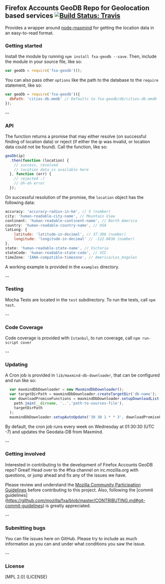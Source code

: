 ## Firefox Accounts GeoDB Repo for Geolocation based services [![Build Status: Travis](https://travis-ci.org/mozilla/fxa-geodb.svg?branch=master)](https://travis-ci.org/mozilla/fxa-geodb)
Provides a wrapper around [node-maxmind](https://github.com/runk/node-maxmind) for getting the location data in an easy-to-read format.

### Getting started
Install the module by running `npm install fxa-geodb --save`. Then, include the module in your source file, like so:

```JavaScript
var geoDb = require('fxa-geodb')();
```

You can also pass other `options` like the path to the database to the `require` statement, like so:

```JavaScript
var geoDb = require('fxa-geodb')({
  dbPath: 'cities-db.mmdb' // Defaults to fxa-geodb/db/cities-db.mmdb
});
```

--
### API
The function returns a promise that may either resolve (on successful finding of location data) or reject (if either the ip was invalid, or location data could not be found). Call the function, like so:

```JavaScript
geoDb(ip)
  .then(function (location) {
    // success, resolved
    // location data is available here
  }, function (err) {
    // rejected :(
    // Uh-oh error
  });
```

On successful resolution of the promise, the `location` object has the following data:

```JavaScript
accuracy: 'accuracy-radius-in-km', // 5 (number)
city: 'human-readable-city-name', // Mountain View
continent: 'human-readable-continent-name', // North America
country: 'human-readable-country-name', // USA
latLong: {
    latitude: 'latitude-in-decimal', // 37.386 (number)
    longitude: 'longitude-in-decimal' // -122.0838 (number)
},
state: 'human-readable-state-name', // Victoria
stateCode: 'human-readable-state-code', // VIC
timeZone: 'IANA-compatible-timezone', // America/Los_Angeles 
```

A working example is provided in the `examples` directory.

--

### Testing
Mocha Tests are located in the `test` subdirectory. To run the tests, call `npm test`.


--
### Code Coverage
Code coverage is provided with `Istanbul`, to run coverage, call `npm run-script cover`

--
### Updating
A Cron job is provided in `lib/maxmind-db-downloader`, that can be configured and run like so:

```JavaScript
  var maxmindDbDownloader = new MaxmindDbDownloader();
  var targetDirPath = maxmindDbDownloader.createTargetDir('db-name');
  var downloadPromiseFunctions = maxmindDbDownloader.setupDownloadList(
    path.join(__dirname, '..','path-to-sources-file'),
    targetDirPath
  );
  maxmindDbDownloader.setupAutoUpdate('30 30 1 * * 3', downloadPromiseFunctions);
```

By default, the cron job runs every week on Wednesday at 01:30:30 (UTC -7) and updates the Geodata-DB from Maxmind. 
 
--
### Getting involved

Interested in contributing to the development of Firefox Accounts GeoDB repo?  Great! Head over to the #fxa channel on irc.mozilla.org with questions, or jump ahead and fix any of the issues we have.

Please review and understand the [Mozilla Community Participation Guidelines](https://www.mozilla.org/en-US/about/governance/policies/participation/) before contributing to this project. Also, following the [commit guidelines] (https://github.com/mozilla/fxa/blob/master/CONTRIBUTING.md#git-commit-guidelines) is greatly appreciated.

--
### Submitting bugs
You can file issues here on GitHub. Please try to include as much information as you can and under what conditions you saw the issue.
 
--
### License

[MPL 2.0] (LICENSE)
